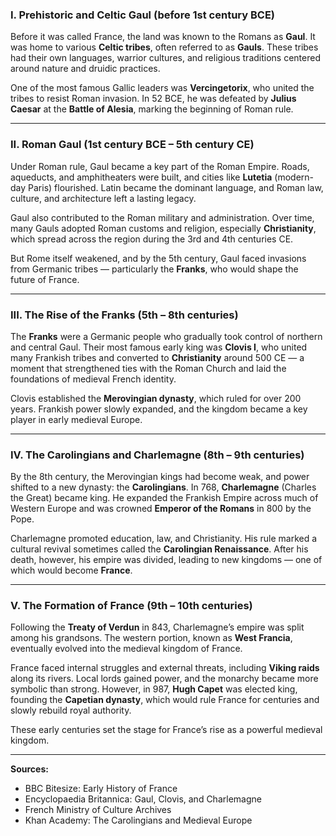 ### I. Prehistoric and Celtic Gaul (before 1st century BCE)

Before it was called France, the land was known to the Romans as **Gaul**. It was home to various **Celtic tribes**, often referred to as **Gauls**. These tribes had their own languages, warrior cultures, and religious traditions centered around nature and druidic practices.

One of the most famous Gallic leaders was **Vercingetorix**, who united the tribes to resist Roman invasion. In 52 BCE, he was defeated by **Julius Caesar** at the **Battle of Alesia**, marking the beginning of Roman rule.

---

### II. Roman Gaul (1st century BCE – 5th century CE)

Under Roman rule, Gaul became a key part of the Roman Empire. Roads, aqueducts, and amphitheaters were built, and cities like **Lutetia** (modern-day Paris) flourished. Latin became the dominant language, and Roman law, culture, and architecture left a lasting legacy.

Gaul also contributed to the Roman military and administration. Over time, many Gauls adopted Roman customs and religion, especially **Christianity**, which spread across the region during the 3rd and 4th centuries CE.

But Rome itself weakened, and by the 5th century, Gaul faced invasions from Germanic tribes — particularly the **Franks**, who would shape the future of France.

---

### III. The Rise of the Franks (5th – 8th centuries)

The **Franks** were a Germanic people who gradually took control of northern and central Gaul. Their most famous early king was **Clovis I**, who united many Frankish tribes and converted to **Christianity** around 500 CE — a moment that strengthened ties with the Roman Church and laid the foundations of medieval French identity.

Clovis established the **Merovingian dynasty**, which ruled for over 200 years. Frankish power slowly expanded, and the kingdom became a key player in early medieval Europe.

---

### IV. The Carolingians and Charlemagne (8th – 9th centuries)

By the 8th century, the Merovingian kings had become weak, and power shifted to a new dynasty: the **Carolingians**. In 768, **Charlemagne** (Charles the Great) became king. He expanded the Frankish Empire across much of Western Europe and was crowned **Emperor of the Romans** in 800 by the Pope.

Charlemagne promoted education, law, and Christianity. His rule marked a cultural revival sometimes called the **Carolingian Renaissance**. After his death, however, his empire was divided, leading to new kingdoms — one of which would become **France**.

---

### V. The Formation of France (9th – 10th centuries)

Following the **Treaty of Verdun** in 843, Charlemagne’s empire was split among his grandsons. The western portion, known as **West Francia**, eventually evolved into the medieval kingdom of France.

France faced internal struggles and external threats, including **Viking raids** along its rivers. Local lords gained power, and the monarchy became more symbolic than strong. However, in 987, **Hugh Capet** was elected king, founding the **Capetian dynasty**, which would rule France for centuries and slowly rebuild royal authority.

These early centuries set the stage for France’s rise as a powerful medieval kingdom.

---

**Sources:**
- BBC Bitesize: Early History of France
- Encyclopaedia Britannica: Gaul, Clovis, and Charlemagne
- French Ministry of Culture Archives
- Khan Academy: The Carolingians and Medieval Europe
